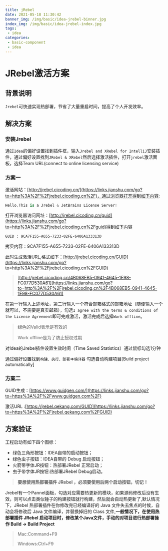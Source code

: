 ```yaml
---
title: jRebel
date: 2021-05-18 11:30:42
banner_img: /img/basic/idea-jrebel-binner.jpg
index_img: /img/basic/idea-jrebel-index.jpg
tags: 
 - idea
categories:
 - basic-component
 - idea
---
```


# JRebel激活方案

## 背景说明

`Jrebel`可快速实现热部署，节省了大量重启时间，提高了个人开发效率。

## 解决方案

### 安装Jrebel

通过`Idea`的偏好设置找到插件框，输入`Jrebel and XRebel for IntelliJ`安装插件，通过偏好设置找到`JRebel & XRebel`然后选择激活插件，打开`jrebel`激活面板，选择Team URL(connect to online licensing service)

### 方案一

激活网站：[http://jrebel.cicoding.cn/](https://links.jianshu.com/go?to=http%3A%2F%2Fjrebel.cicoding.cn%2F)，通过浏览器打开得到如下内容:



```swift
Hello,This is a Jrebel & JetBrains License Server!
```

打开浏览器访问网址：[http://jrebel.cicoding.cn/guid](https://links.jianshu.com/go?to=http%3A%2F%2Fjrebel.cicoding.cn%2Fguid)得到如下内容



```undefined
GUID : 9CA7F155-A655-7233-02FE-6406A133313D
```

拷贝内容：9CA7F155-A655-7233-02FE-6406A133313D

此时生成激活URL,格式如下：[http://jrebel.cicoding.cn/GUID](https://links.jianshu.com/go?to=http%3A%2F%2Fjrebel.cicoding.cn%2FGUID)

> [http://jrebel.cicoding.cn/4B068EB5-0941-4645-1E98-FC077D530A61](https://links.jianshu.com/go?to=http%3A%2F%2Fjrebel.cicoding.cn%2F4B068EB5-0941-4645-1E98-FC077D530A61)

在第一行输入上述地址，第二行输入一个符合邮箱格式的邮箱地址（随便输入一个就可以，不需要是真实邮箱），勾选`I agree with the terms & conditions of the License Agreement`即可完成激活，激活完成后选择`Work offline`。

> 绿色的Valid表示是有效的
>
> Work offline是为了防止授权过期

对Idea的Jrebel插件设置生效时间（Time Saved Statistics）通过鼠标勾选1分钟

通过偏好设置找到`构建、执行、部署`=>`编译器` 勾选自动构建项目[Build project automatically]

### 方案二

GUID生成：[https://www.guidgen.com/](https://links.jianshu.com/go?to=https%3A%2F%2Fwww.guidgen.com%2F)

激活URL :[https://jrebel.qekang.com/GUID](https://links.jianshu.com/go?to=https%3A%2F%2Fjrebel.qekang.com%2FGUID)

## 方案验证

工程启动有如下四个图标：

- 绿色三角形按钮：IDEA自带的启动按钮；
- 绿色虫子按钮：IDEA自带的 Debug 启动按钮；
- 火箭带字体JR按钮：热部署JRebel 正常启动；
- 虫子带字体JR按钮:热部署JRebel Debug启动。

> **要想使用热部署插件 JRebel ，必须要使用后两个启动按钮，切记！**

Jrebel有一个Pannel面板，勾选对应需要热更新的模块，如果源码修改后没有生效，则可以点击类似锤子的构建按钮就行构建，然后就会自动热更新了,默认情况下，JRebel 热部署插件在你修改完已经编译好的 Java 文件失去焦点的时候，自动会将修改后 Java 文件编译，并替换掉旧的 Class 文件,**一般情况下，在使用热部署插件 JRebel 启动项目时，修改某个Java文件，手动的对项目进行热部署操作 Build -> Build Project**

> Mac:Command+F9
>
> Windows:Ctrl+F9
